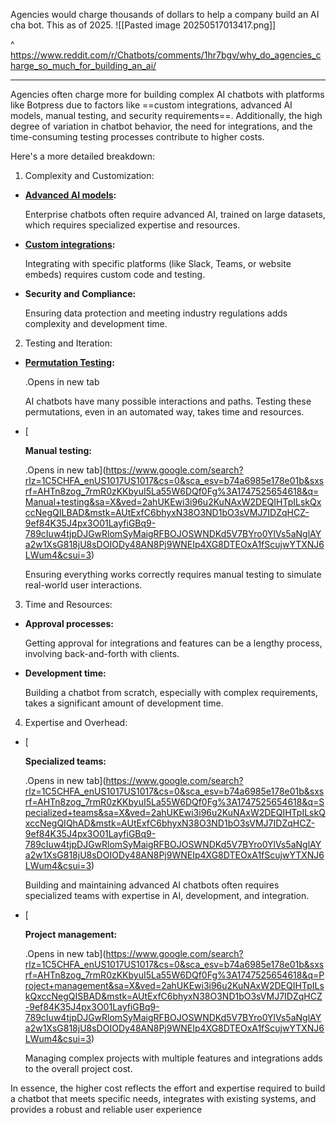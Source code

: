 Agencies would charge thousands of dollars to help a company build an AI cha bot. This as of 2025.
![[Pasted image 20250517013417.png]]

^ https://www.reddit.com/r/Chatbots/comments/1hr7bgv/why_do_agencies_charge_so_much_for_building_an_ai/

---

Agencies often charge more for building complex AI chatbots with platforms like Botpress due to factors like ==custom integrations, advanced AI models, manual testing, and security requirements==. Additionally, the high degree of variation in chatbot behavior, the need for integrations, and the time-consuming testing processes contribute to higher costs. 

Here's a more detailed breakdown:

1. Complexity and Customization:

- **[Advanced AI models](https://www.google.com/search?rlz=1C5CHFA_enUS1017US1017&cs=0&sca_esv=b74a6985e178e01b&sxsrf=AHTn8zog_7rmR0zKKbyuI5La55W6DQf0Fg%3A1747525654618&q=Advanced+AI+models&sa=X&ved=2ahUKEwi3i96u2KuNAxW2DEQIHTpILskQxccNegQIERAB&mstk=AUtExfC6bhyxN38O3ND1bO3sVMJ7IDZqHCZ-9ef84K35J4px3O01LayfiGBq9-789cIuw4tjpDJGwRlomSyMaigRFBOJOSWNDKd5V7BYro0YlVs5aNglAYa2w1XsG818jU8sDOIODy48AN8Pj9WNEIp4XG8DTEOxA1fScujwYTXNJ6LWum4&csui=3):**
    
    Enterprise chatbots often require advanced AI, trained on large datasets, which requires specialized expertise and resources. 
    
- **[Custom integrations](https://www.google.com/search?rlz=1C5CHFA_enUS1017US1017&cs=0&sca_esv=b74a6985e178e01b&sxsrf=AHTn8zog_7rmR0zKKbyuI5La55W6DQf0Fg%3A1747525654618&q=Custom+integrations&sa=X&ved=2ahUKEwi3i96u2KuNAxW2DEQIHTpILskQxccNegQIFRAB&mstk=AUtExfC6bhyxN38O3ND1bO3sVMJ7IDZqHCZ-9ef84K35J4px3O01LayfiGBq9-789cIuw4tjpDJGwRlomSyMaigRFBOJOSWNDKd5V7BYro0YlVs5aNglAYa2w1XsG818jU8sDOIODy48AN8Pj9WNEIp4XG8DTEOxA1fScujwYTXNJ6LWum4&csui=3):**
    
    Integrating with specific platforms (like Slack, Teams, or website embeds) requires custom code and testing. 
    
- **Security and Compliance:**
    
    Ensuring data protection and meeting industry regulations adds complexity and development time. 
    

2. Testing and Iteration:

- [](https://www.google.com/search?rlz=1C5CHFA_enUS1017US1017&cs=0&sca_esv=b74a6985e178e01b&sxsrf=AHTn8zog_7rmR0zKKbyuI5La55W6DQf0Fg%3A1747525654618&q=Permutation+Testing&sa=X&ved=2ahUKEwi3i96u2KuNAxW2DEQIHTpILskQxccNegQIKxAD&mstk=AUtExfC6bhyxN38O3ND1bO3sVMJ7IDZqHCZ-9ef84K35J4px3O01LayfiGBq9-789cIuw4tjpDJGwRlomSyMaigRFBOJOSWNDKd5V7BYro0YlVs5aNglAYa2w1XsG818jU8sDOIODy48AN8Pj9WNEIp4XG8DTEOxA1fScujwYTXNJ6LWum4&csui=3)
    
    [](https://www.google.com/search?rlz=1C5CHFA_enUS1017US1017&cs=0&sca_esv=b74a6985e178e01b&sxsrf=AHTn8zog_7rmR0zKKbyuI5La55W6DQf0Fg%3A1747525654618&q=Permutation+Testing&sa=X&ved=2ahUKEwi3i96u2KuNAxW2DEQIHTpILskQxccNegQIKxAD&mstk=AUtExfC6bhyxN38O3ND1bO3sVMJ7IDZqHCZ-9ef84K35J4px3O01LayfiGBq9-789cIuw4tjpDJGwRlomSyMaigRFBOJOSWNDKd5V7BYro0YlVs5aNglAYa2w1XsG818jU8sDOIODy48AN8Pj9WNEIp4XG8DTEOxA1fScujwYTXNJ6LWum4&csui=3)**[Permutation Testing](https://www.google.com/search?rlz=1C5CHFA_enUS1017US1017&cs=0&sca_esv=b74a6985e178e01b&sxsrf=AHTn8zog_7rmR0zKKbyuI5La55W6DQf0Fg%3A1747525654618&q=Permutation+Testing&sa=X&ved=2ahUKEwi3i96u2KuNAxW2DEQIHTpILskQxccNegQIJBAB&mstk=AUtExfC6bhyxN38O3ND1bO3sVMJ7IDZqHCZ-9ef84K35J4px3O01LayfiGBq9-789cIuw4tjpDJGwRlomSyMaigRFBOJOSWNDKd5V7BYro0YlVs5aNglAYa2w1XsG818jU8sDOIODy48AN8Pj9WNEIp4XG8DTEOxA1fScujwYTXNJ6LWum4&csui=3):**
    
    .Opens in new tab
    
    AI chatbots have many possible interactions and paths. Testing these permutations, even in an automated way, takes time and resources. 
    
- [
    
    **Manual testing:**
    
    .Opens in new tab](https://www.google.com/search?rlz=1C5CHFA_enUS1017US1017&cs=0&sca_esv=b74a6985e178e01b&sxsrf=AHTn8zog_7rmR0zKKbyuI5La55W6DQf0Fg%3A1747525654618&q=Manual+testing&sa=X&ved=2ahUKEwi3i96u2KuNAxW2DEQIHTpILskQxccNegQILBAD&mstk=AUtExfC6bhyxN38O3ND1bO3sVMJ7IDZqHCZ-9ef84K35J4px3O01LayfiGBq9-789cIuw4tjpDJGwRlomSyMaigRFBOJOSWNDKd5V7BYro0YlVs5aNglAYa2w1XsG818jU8sDOIODy48AN8Pj9WNEIp4XG8DTEOxA1fScujwYTXNJ6LWum4&csui=3)
    
    Ensuring everything works correctly requires manual testing to simulate real-world user interactions. 
    

3. Time and Resources: 

- **Approval processes:**
    
    Getting approval for integrations and features can be a lengthy process, involving back-and-forth with clients.
    
- **Development time:**
    
    Building a chatbot from scratch, especially with complex requirements, takes a significant amount of development time.
    

4. Expertise and Overhead:

- [
    
    **Specialized teams:**
    
    .Opens in new tab](https://www.google.com/search?rlz=1C5CHFA_enUS1017US1017&cs=0&sca_esv=b74a6985e178e01b&sxsrf=AHTn8zog_7rmR0zKKbyuI5La55W6DQf0Fg%3A1747525654618&q=Specialized+teams&sa=X&ved=2ahUKEwi3i96u2KuNAxW2DEQIHTpILskQxccNegQIQhAD&mstk=AUtExfC6bhyxN38O3ND1bO3sVMJ7IDZqHCZ-9ef84K35J4px3O01LayfiGBq9-789cIuw4tjpDJGwRlomSyMaigRFBOJOSWNDKd5V7BYro0YlVs5aNglAYa2w1XsG818jU8sDOIODy48AN8Pj9WNEIp4XG8DTEOxA1fScujwYTXNJ6LWum4&csui=3)
    
    Building and maintaining advanced AI chatbots often requires specialized teams with expertise in AI, development, and integration. 
    
- [
    
    **Project management:**
    
    .Opens in new tab](https://www.google.com/search?rlz=1C5CHFA_enUS1017US1017&cs=0&sca_esv=b74a6985e178e01b&sxsrf=AHTn8zog_7rmR0zKKbyuI5La55W6DQf0Fg%3A1747525654618&q=Project+management&sa=X&ved=2ahUKEwi3i96u2KuNAxW2DEQIHTpILskQxccNegQISBAD&mstk=AUtExfC6bhyxN38O3ND1bO3sVMJ7IDZqHCZ-9ef84K35J4px3O01LayfiGBq9-789cIuw4tjpDJGwRlomSyMaigRFBOJOSWNDKd5V7BYro0YlVs5aNglAYa2w1XsG818jU8sDOIODy48AN8Pj9WNEIp4XG8DTEOxA1fScujwYTXNJ6LWum4&csui=3)
    
    Managing complex projects with multiple features and integrations adds to the overall project cost. 
    

In essence, the higher cost reflects the effort and expertise required to build a chatbot that meets specific needs, integrates with existing systems, and provides a robust and reliable user experience
